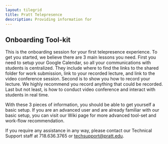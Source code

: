 ```yaml
---
layout: tilegrid
title: Pratt Telepresence
description: Providing information for  
---
```


## Onboarding Tool-kit

This is the onboarding session for your first telepresence experience. To get you started, we believe there are 3 main lessons you need. First you need to setup your Google Calendar, so all your communications  with students is centralized. They include where to find the links to the shared folder for work submission, link to your recorded lecture, and link to the video conference session. Second is to show you how to record your lecture. We highly recommend you record anything that could be recorded. Last but not least, is how to conduct video conference and interact with students in real time. 

With these 3 pieces of information, you should be able to get yourself a basic setup. If you are an advanced user and are already familiar with our basic setup, you can visit our Wiki page for more advanced tool-set and work-flow recommendation.  

If you require any assistance in any way, please contact our Technical Support staff at 718.636.3765 or [techsupport@pratt.edu](mailto:techsupport@pratt.edu).



